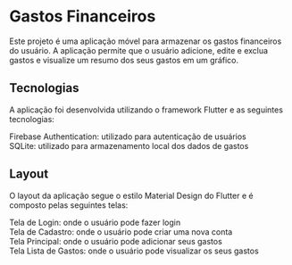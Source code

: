 # Gastos Financeiros
Este projeto é uma aplicação móvel para armazenar os gastos financeiros do usuário. A aplicação permite que o usuário adicione, edite e exclua gastos e visualize um resumo dos seus gastos em um gráfico.

## Tecnologias
A aplicação foi desenvolvida utilizando o framework Flutter e as seguintes tecnologias:

Firebase Authentication: utilizado para autenticação de usuários <br/>
SQLite: utilizado para armazenamento local dos dados de gastos <br/> 

## Layout
O layout da aplicação segue o estilo Material Design do Flutter e é composto pelas seguintes telas:

Tela de Login: onde o usuário pode fazer login <br/>
Tela de Cadastro: onde o usuário pode criar uma nova conta <br/>
Tela Principal: onde o usuário pode adicionar seus gastos <br/>
Tela Lista de Gastos: onde o usuário pode visualizar os seus gastos <br/>

